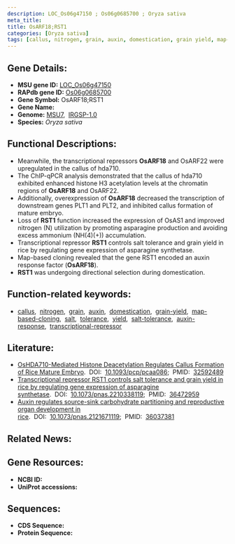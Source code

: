 ```yaml
---
description: LOC_Os06g47150 ; Os06g0685700 ; Oryza sativa
meta_title:
title: OsARF18;RST1
categories: [Oryza sativa]
tags: [callus, nitrogen, grain, auxin, domestication, grain yield, map-based cloning, salt, tolerance, yield, salt tolerance, auxin response, transcriptional repressor]
---
```


## Gene Details:
- **MSU gene ID:** [LOC_Os06g47150](http://rice.uga.edu/cgi-bin/ORF_infopage.cgi?orf=LOC_Os06g47150)  
- **RAPdb gene ID:** [Os06g0685700](https://rapdb.dna.affrc.go.jp/locus/?name=Os06g0685700)  
- **Gene Symbol:** OsARF18;RST1
- **Gene Name:**
- **Genome:**  [MSU7](http://rice.uga.edu/),&nbsp;&nbsp;[IRGSP-1.0](https://rapdb.dna.affrc.go.jp/download/irgsp1.html)
- **Species:** *Oryza sativa*

## Functional Descriptions:
   - Meanwhile, the transcriptional repressors **OsARF18** and OsARF22 were upregulated in the callus of hda710.
   - The ChIP-qPCR analysis demonstrated that the callus of hda710 exhibited enhanced histone H3 acetylation levels at the chromatin regions of **OsARF18** and OsARF22.
   - Additionally, overexpression of **OsARF18** decreased the transcription of downstream genes PLT1 and PLT2, and inhibited callus formation of mature embryo.
   - Loss of **RST1** function increased the expression of OsAS1 and improved nitrogen (N) utilization by promoting asparagine production and avoiding excess ammonium (NH(4)(+)) accumulation.
   - Transcriptional repressor **RST1** controls salt tolerance and grain yield in rice by regulating gene expression of asparagine synthetase.
   - Map-based cloning revealed that the gene RST1 encoded an auxin response factor (**OsARF18**).
   - **RST1** was undergoing directional selection during domestication.

## Function-related keywords:
   - [callus](/tags/callus/),&nbsp;&nbsp;[nitrogen](/tags/nitrogen/),&nbsp;&nbsp;[grain](/tags/grain/),&nbsp;&nbsp;[auxin](/tags/auxin/),&nbsp;&nbsp;[domestication](/tags/domestication/),&nbsp;&nbsp;[grain-yield](/tags/grain-yield/),&nbsp;&nbsp;[map-based-cloning](/tags/map-based-cloning/),&nbsp;&nbsp;[salt](/tags/salt/),&nbsp;&nbsp;[tolerance](/tags/tolerance/),&nbsp;&nbsp;[yield](/tags/yield/),&nbsp;&nbsp;[salt-tolerance](/tags/salt-tolerance/),&nbsp;&nbsp;[auxin-response](/tags/auxin-response/),&nbsp;&nbsp;[transcriptional-repressor](/tags/transcriptional-repressor/)

## Literature:
   - [OsHDA710-Mediated Histone Deacetylation Regulates Callus Formation of Rice Mature Embryo](https://www.doi.org/10.1093/pcp/pcaa086).&nbsp;&nbsp;DOI:&nbsp;&nbsp;[10.1093/pcp/pcaa086](https://www.doi.org/10.1093/pcp/pcaa086);&nbsp;&nbsp;PMID:&nbsp;&nbsp;[32592489](https://pubmed.ncbi.nlm.nih.gov/32592489/)
   - [Transcriptional repressor RST1 controls salt tolerance and grain yield in rice by regulating gene expression of asparagine synthetase](https://www.doi.org/10.1073/pnas.2210338119).&nbsp;&nbsp;DOI:&nbsp;&nbsp;[10.1073/pnas.2210338119](https://www.doi.org/10.1073/pnas.2210338119);&nbsp;&nbsp;PMID:&nbsp;&nbsp;[36472959](https://pubmed.ncbi.nlm.nih.gov/36472959/)
   - [Auxin regulates source-sink carbohydrate partitioning and reproductive organ development in rice](https://www.doi.org/10.1073/pnas.2121671119).&nbsp;&nbsp;DOI:&nbsp;&nbsp;[10.1073/pnas.2121671119](https://www.doi.org/10.1073/pnas.2121671119);&nbsp;&nbsp;PMID:&nbsp;&nbsp;[36037381](https://pubmed.ncbi.nlm.nih.gov/36037381/)

## Related News:

## Gene Resources:
- **NCBI ID:**  []()
- **UniProt accessions:** [](https://www.uniprot.org/uniprotkb//entry)

## Sequences:
- **CDS Sequence:**
- **Protein Sequence:**
